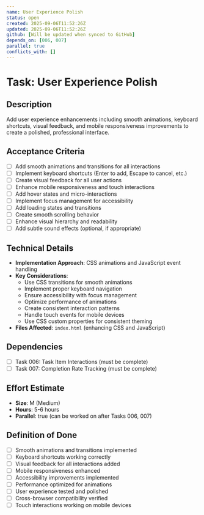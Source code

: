 ```yaml
---
name: User Experience Polish
status: open
created: 2025-09-06T11:52:26Z
updated: 2025-09-06T11:52:26Z
github: [Will be updated when synced to GitHub]
depends_on: [006, 007]
parallel: true
conflicts_with: []
---
```


# Task: User Experience Polish

## Description
Add user experience enhancements including smooth animations, keyboard shortcuts, visual feedback, and mobile responsiveness improvements to create a polished, professional interface.

## Acceptance Criteria
- [ ] Add smooth animations and transitions for all interactions
- [ ] Implement keyboard shortcuts (Enter to add, Escape to cancel, etc.)
- [ ] Create visual feedback for all user actions
- [ ] Enhance mobile responsiveness and touch interactions
- [ ] Add hover states and micro-interactions
- [ ] Implement focus management for accessibility
- [ ] Add loading states and transitions
- [ ] Create smooth scrolling behavior
- [ ] Enhance visual hierarchy and readability
- [ ] Add subtle sound effects (optional, if appropriate)

## Technical Details
- **Implementation Approach**: CSS animations and JavaScript event handling
- **Key Considerations**:
  - Use CSS transitions for smooth animations
  - Implement proper keyboard navigation
  - Ensure accessibility with focus management
  - Optimize performance of animations
  - Create consistent interaction patterns
  - Handle touch events for mobile devices
  - Use CSS custom properties for consistent theming
- **Files Affected**: `index.html` (enhancing CSS and JavaScript)

## Dependencies
- [ ] Task 006: Task Item Interactions (must be complete)
- [ ] Task 007: Completion Rate Tracking (must be complete)

## Effort Estimate
- **Size**: M (Medium)
- **Hours**: 5-6 hours
- **Parallel**: true (can be worked on after Tasks 006, 007)

## Definition of Done
- [ ] Smooth animations and transitions implemented
- [ ] Keyboard shortcuts working correctly
- [ ] Visual feedback for all interactions added
- [ ] Mobile responsiveness enhanced
- [ ] Accessibility improvements implemented
- [ ] Performance optimized for animations
- [ ] User experience tested and polished
- [ ] Cross-browser compatibility verified
- [ ] Touch interactions working on mobile devices